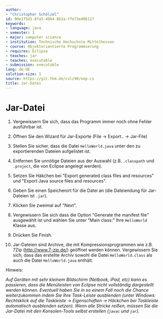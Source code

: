 ```yaml
---
author:
- "Christopher Schölzel"
id: 00e1f5d1-8fa5-49b4-8b2a-ffe73ed06117
keywords:
- language: java
- semester: 1
- major: computer science
- institution: Technische Hochschule Mittelhessen
- course: Objektorientierte Programmierung
- requires: Eclipse
- teaches: jar
- teaches: executable
- submission: executable
lang: de-DE
solution-size: 1
source: https://git.thm.de/cslz90/oop-cs
title: Jar-Datei
---
```


# Jar-Datei

1.  Vergewissern Sie sich, dass das Programm immer noch ohne Fehler
    ausführbar ist.

2.  Öffnen Sie den Wizard für Jar-Exporte (File $\rightarrow$ Export..
    $\rightarrow$ Jar-File)

3.  Stellen Sie sicher, dass die Datei `HelloWorld.java` unter den zu
    exportierenden Dateien aufgelistet ist.

4.  Entfernen Sie unnötige Dateien aus der Auswahl (z.B. `.classpath`
    und `.project`, die von Eclipse angelegt werden).

5.  Setzen Sie Häkchen bei "Export generated class files
    and resources" und "Export Java
    source files and resources".

6.  Geben Sie einen Speicherort für die Datei an (die Dateiendung für
    Jar-Dateien ist `.jar`).

7.  Klicken Sie zweimal auf "Next".

8.  Vergewissern Sie sich dass die Option "Generate the
    manifest file" ausgewählt ist und wählen Sie unter
    "Main class:" Ihre `HelloWorld`
    Klasse aus.

9.  Drücken Sie Finish.

10. Jar-Dateien sind Archive, die mit Kompressionsprogrammen wie z.B.
    7Zip (http://www.7-zip.de/) geöffnet werden können. Vergewissern Sie
    sich, dass das erstellte Archiv sowohl die Datei `HelloWorld.class`
    als auch die Datei `HelloWorld.java` enthält.

Hinweis: 

*Auf Geräten mit sehr kleinem Bildschirm (Netbook, iPad, etc) kann es passieren, dass die Menüleisten von Eclipse nicht vollständig dargestellt werden können. Eventuell haben Sie in so einem Fall noch die Chance weiterzukommen indem Sie Ihre Task-Leiste ausblenden (unter Windows: Rechtsklick auf die Taskleiste → Eigenschaften → Häckchen bei Taskleiste automatisch ausblenden setzen). Wenn alle Stricke reißen, müssen Sie die Jar-Datei mit den Konsolen-Tools selbst erstellen (`javac` und `jar`).*
